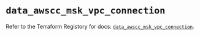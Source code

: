 # `data_awscc_msk_vpc_connection`

Refer to the Terraform Registory for docs: [`data_awscc_msk_vpc_connection`](https://registry.terraform.io/providers/hashicorp/awscc/0.70.0/docs/data-sources/msk_vpc_connection).
